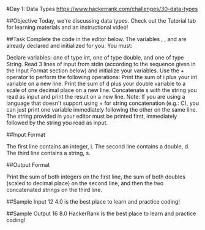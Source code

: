 #Day 1: Data Types
https://www.hackerrank.com/challenges/30-data-types

##Objective 
Today, we're discussing data types. Check out the Tutorial tab for learning materials and an instructional video!

##Task 
Complete the code in the editor below. The variables , , and  are already declared and initialized for you. You must:

Declare  variables: one of type int, one of type double, and one of type String.
Read 3 lines of input from stdin (according to the sequence given in the Input Format section below) and initialize your  variables.
Use the + operator to perform the following operations: 
Print the sum of i plus your int variable on a new line.
Print the sum of d plus your double variable to a scale of one decimal place on a new line.
Concatenate s with the string you read as input and print the result on a new line.
Note: If you are using a language that doesn't support using + for string concatenation (e.g.: C), you can just print one variable immediately following the other on the same line. The string provided in your editor must be printed first, immediately followed by the string you read as input.

##Input Format

The first line contains an integer, i. 
The second line contains a double, d. 
The third line contains a string, s.

##Output Format

Print the sum of both integers on the first line, the sum of both doubles (scaled to  decimal place) on the second line, and then the two concatenated strings on the third line.

##Sample Input
12
4.0
is the best place to learn and practice coding!

##Sample Output
16
8.0
HackerRank is the best place to learn and practice coding!